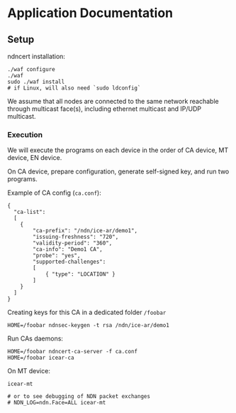 Application Documentation
=========================

## Setup

ndncert installation:

    ./waf configure
    ./waf
    sudo ./waf install
    # if Linux, will also need `sudo ldconfig`

We assume that all nodes are connected to the same network reachable through multicast face(s), including ethernet multicast and IP/UDP multicast.

### Execution

We will execute the programs on each device in the order of CA device, MT device, EN device.

On CA device, prepare configuration, generate self-signed key, and run two programs.

Example of CA config (`ca.conf`):

    {
      "ca-list":
      [
        {
            "ca-prefix": "/ndn/ice-ar/demo1",
            "issuing-freshness": "720",
            "validity-period": "360",
            "ca-info": "Demo1 CA",
            "probe": "yes",
            "supported-challenges":
            [
                { "type": "LOCATION" }
            ]
        }
      ]
    }

Creating keys for this CA in a dedicated folder `/foobar`

    HOME=/foobar ndnsec-keygen -t rsa /ndn/ice-ar/demo1

Run CAs daemons:

    HOME=/foobar ndncert-ca-server -f ca.conf
    HOME=/foobar icear-ca

On MT device:

    icear-mt

    # or to see debugging of NDN packet exchanges
    # NDN_LOG=ndn.Face=ALL icear-mt
